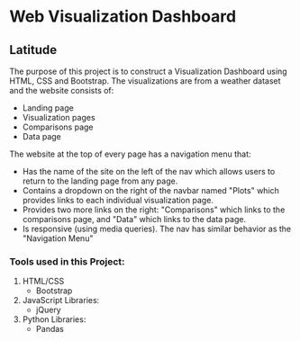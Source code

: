 # Web Visualization Dashboard

## Latitude

The purpose of this project is to construct a Visualization Dashboard using HTML, CSS and Bootstrap. The visualizations are from a weather dataset and the website consists of:
  *  Landing page
  *  Visualization pages
  *  Comparisons page
  *  Data page
  
The website at the top of every page has a navigation menu that:
  *  Has the name of the site on the left of the nav which allows users to return to the landing page from any page.
  *  Contains a dropdown on the right of the navbar named "Plots" which provides links to each individual visualization page.
  *  Provides two more links on the right: "Comparisons" which links to the comparisons page, and "Data" which links to the data page.
  *  Is responsive (using media queries). The nav has similar behavior as the "Navigation Menu"


### Tools used in this Project:
  1. HTML/CSS
        * Bootstrap
  2. JavaScript
       Libraries:
        * jQuery
  3. Python
       Libraries:
        * Pandas
